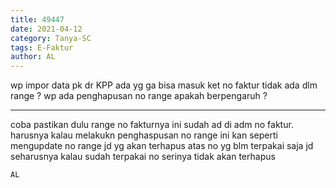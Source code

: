 ```yaml
---
title: 49447
date: 2021-04-12
category: Tanya-SC
tags: E-Faktur
author: AL
---
```


wp impor data pk dr KPP ada yg ga bisa masuk ket no faktur tidak ada dlm range ? wp ada penghapusan no range apakah berpengaruh ?

---

coba pastikan dulu range no fakturnya ini sudah ad di adm no faktur. harusnya kalau melakukn penghaspusan no range ini kan seperti mengupdate no range jd yg akan terhapus atas no yg blm terpakai saja jd seharusnya kalau sudah terpakai no serinya tidak akan terhapus

`AL`
